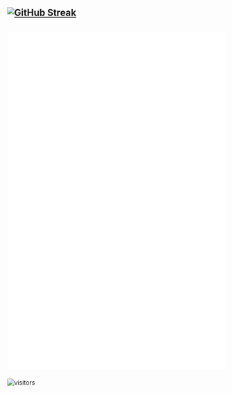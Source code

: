 [![GitHub Streak](https://streak-stats.demolab.com?user=acuervoa&theme=highcontrast&border_radius=10&locale=es&background=45%2CEB0000%2C170808)](https://git.io/streak-stats)
---
![Metrics](https://github.com/acuervoa/acuervoa/blob/master/github-metrics.svg)
---
![visitors](https://visitor-badge.glitch.me/badge?page_id=acuervoa&left_color=green&right_color=red)
